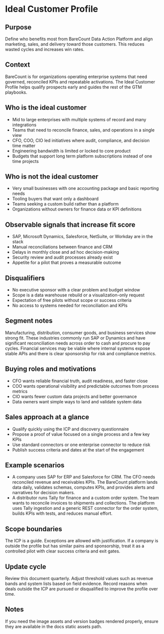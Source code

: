 # Ideal Customer Profile

## Purpose
Define who benefits most from BareCount Data Action Platform and align marketing, sales, and delivery toward those customers. This reduces wasted cycles and increases win rates.

## Context
BareCount is for organizations operating enterprise systems that need governed, reconciled KPIs and repeatable activations. The Ideal Customer Profile helps qualify prospects early and guides the rest of the GTM playbooks.

## Who is the ideal customer
- Mid to large enterprises with multiple systems of record and many integrations
- Teams that need to reconcile finance, sales, and operations in a single view
- CFO, COO, CIO led initiatives where audit, compliance, and decision time matter
- Engineering bandwidth is limited or locked to core product
- Budgets that support long term platform subscriptions instead of one time projects

## Who is not the ideal customer
- Very small businesses with one accounting package and basic reporting needs
- Tooling buyers that want only a dashboard
- Teams seeking a custom build rather than a platform
- Organizations without owners for finance data or KPI definitions

## Observable signals that increase fit score
- SAP, Microsoft Dynamics, Salesforce, NetSuite, or Workday are in the stack
- Manual reconciliations between finance and CRM
- Delays in monthly close and ad hoc decision-making
- Security review and audit processes already exist
- Appetite for a pilot that proves a measurable outcome

## Disqualifiers
- No executive sponsor with a clear problem and budget window
- Scope is a data warehouse rebuild or a visualization-only request
- Expectation of free pilots without scope or success criteria
- No access to systems needed for reconciliation and KPIs

## Segment notes
Manufacturing, distribution, consumer goods, and business services show strong fit. These industries commonly run SAP or Dynamics and have significant reconciliation needs across order to cash and procure to pay cycles. Financial services may be viable where internal systems expose stable APIs and there is clear sponsorship for risk and compliance metrics.

## Buying roles and motivations
- CFO wants reliable financial truth, audit readiness, and faster close
- COO wants operational visibility and predictable outcomes from process metrics
- CIO wants fewer custom data projects and better governance
- Data owners want simple ways to land and validate system data

## Sales approach at a glance
- Qualify quickly using the ICP and discovery questionnaire
- Propose a proof of value focused on a single process and a few key KPIs
- Use standard connectors or one enterprise connector to reduce risk
- Publish success criteria and dates at the start of the engagement

## Example scenarios
- A company uses SAP for ERP and Salesforce for CRM. The CFO needs reconciled revenue and receivables KPIs. The BareCount platform lands data daily, validates schemas, computes KPIs, and provides alerts and narratives for decision makers.
- A distributor runs Tally for finance and a custom order system. The team wants to reconcile invoices to shipments and collections. The platform uses Tally ingestion and a generic REST connector for the order system, builds KPIs with tests, and reduces manual effort.

## Scope boundaries
The ICP is a guide. Exceptions are allowed with justification. If a company is outside the profile but has similar pains and sponsorship, treat it as a controlled pilot with clear success criteria and exit gates.

## Update cycle
Review this document quarterly. Adjust threshold values such as revenue bands and system lists based on field evidence. Record reasons when deals outside the ICP are pursued or disqualified to improve the profile over time.

## Notes
If you need the image assets and version badges rendered properly, ensure they are available in the docs static assets path.
